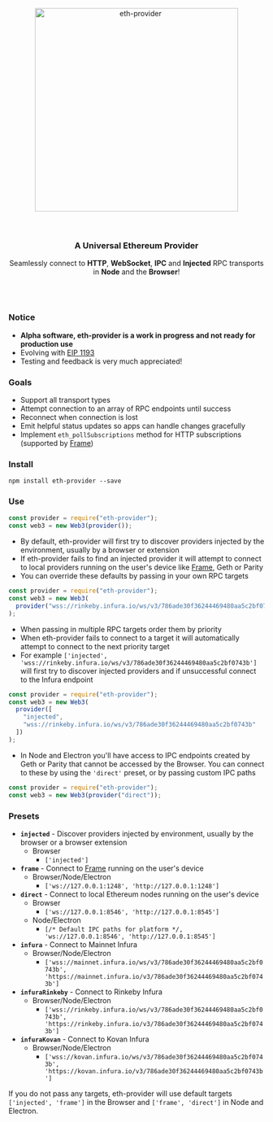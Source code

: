 <br>
<div align="center">
  <img src="/asset/header.png?raw=true" alt="eth-provider" height="400"/>
</div>
<br>
<br>
<h3 align="center">A Universal Ethereum Provider</h3>
<p align="center">Seamlessly connect to  <b>HTTP</b>, <b>WebSocket</b>, <b>IPC</b> and <b>Injected</b> RPC transports in <b>Node</b> and the <b>Browser</b>!</p>
<br>
<br>

### Notice

- **Alpha software, eth-provider is a work in progress and not ready for production use**
- Evolving with [EIP 1193](https://github.com/ethereum/EIPs/blob/master/EIPS/eip-1193.md)
- Testing and feedback is very much appreciated!

### Goals

- Support all transport types
- Attempt connection to an array of RPC endpoints until success
- Reconnect when connection is lost
- Emit helpful status updates so apps can handle changes gracefully
- Implement `eth_pollSubscriptions` method for HTTP subscriptions (supported by [Frame](https://github.com/floating/frame))

### Install

```
npm install eth-provider --save
```

### Use

```js
const provider = require("eth-provider");
const web3 = new Web3(provider());
```

- By default, eth-provider will first try to discover providers injected by the environment, usually by a browser or extension
- If eth-provider fails to find an injected provider it will attempt to connect to local providers running on the user's device like [Frame](https://github.com/floating/frame), Geth or Parity
- You can override these defaults by passing in your own RPC targets

```js
const provider = require("eth-provider");
const web3 = new Web3(
  provider("wss://rinkeby.infura.io/ws/v3/786ade30f36244469480aa5c2bf0743b")
);
```

- When passing in multiple RPC targets order them by priority
- When eth-provider fails to connect to a target it will automatically attempt to connect to the next priority target
- For example `['injected', 'wss://rinkeby.infura.io/ws/v3/786ade30f36244469480aa5c2bf0743b']` will first try to discover injected providers and if unsuccessful connect to the Infura endpoint

```js
const provider = require("eth-provider");
const web3 = new Web3(
  provider([
    "injected",
    "wss://rinkeby.infura.io/ws/v3/786ade30f36244469480aa5c2bf0743b"
  ])
);
```

- In Node and Electron you'll have access to IPC endpoints created by Geth or Parity that cannot be accessed by the Browser. You can connect to these by using the `'direct'` preset, or by passing custom IPC paths

```js
const provider = require("eth-provider");
const web3 = new Web3(provider("direct"));
```

### Presets

- **`injected`** - Discover providers injected by environment, usually by the browser or a browser extension
  - Browser
    - `['injected']`
- **`frame`** - Connect to [Frame](https://github.com/floating/frame) running on the user's device
  - Browser/Node/Electron
    - `['ws://127.0.0.1:1248', 'http://127.0.0.1:1248']`
- **`direct`** - Connect to local Ethereum nodes running on the user's device
  - Browser
    - `['ws://127.0.0.1:8546', 'http://127.0.0.1:8545']`
  - Node/Electron
    - `[/* Default IPC paths for platform */, 'ws://127.0.0.1:8546', 'http://127.0.0.1:8545']`
- **`infura`** - Connect to Mainnet Infura
  - Browser/Node/Electron
    - `['wss://mainnet.infura.io/ws/v3/786ade30f36244469480aa5c2bf0743b', 'https://mainnet.infura.io/v3/786ade30f36244469480aa5c2bf0743b']`
- **`infuraRinkeby`** - Connect to Rinkeby Infura
  - Browser/Node/Electron
    - `['wss://rinkeby.infura.io/ws/v3/786ade30f36244469480aa5c2bf0743b', 'https://rinkeby.infura.io/v3/786ade30f36244469480aa5c2bf0743b']`
- **`infuraKovan`** - Connect to Kovan Infura
  - Browser/Node/Electron
    - `['wss://kovan.infura.io/ws/v3/786ade30f36244469480aa5c2bf0743b', 'https://kovan.infura.io/v3/786ade30f36244469480aa5c2bf0743b']`

If you do not pass any targets, eth-provider will use default targets `['injected', 'frame']` in the Browser and `['frame', 'direct']` in Node and Electron.
